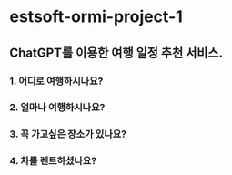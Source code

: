 # estsoft-ormi-project-1

## ChatGPT를 이용한 여행 일정 추천 서비스.

### 1. 어디로 여행하시나요?

### 2. 얼마나 여행하시나요?

### 3. 꼭 가고싶은 장소가 있나요?

### 4. 차를 렌트하셨나요?
